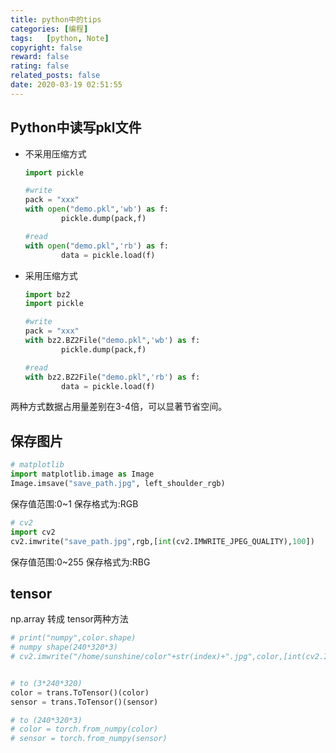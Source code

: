 ```yaml
---
title: python中的tips
categories: [编程]
tags:   [python, Note]
copyright: false
reward: false
rating: false
related_posts: false
date: 2020-03-19 02:51:55
---
```


## Python中读写pkl文件
- 不采用压缩方式

    ```python
    import pickle

    #write
    pack = "xxx"
    with open("demo.pkl",'wb') as f:
            pickle.dump(pack,f)

    #read
    with open("demo.pkl",'rb') as f:
            data = pickle.load(f)
    ```

- 采用压缩方式

    ```python
    import bz2
    import pickle

    #write
    pack = "xxx"
    with bz2.BZ2File("demo.pkl",'wb') as f:
            pickle.dump(pack,f)

    #read
    with bz2.BZ2File("demo.pkl",'rb') as f:
            data = pickle.load(f)
    ```
两种方式数据占用量差别在3-4倍，可以显著节省空间。

## 保存图片

```python
# matplotlib
import matplotlib.image as Image
Image.imsave("save_path.jpg", left_shoulder_rgb)
```
保存值范围:0~1
保存格式为:RGB

```python
# cv2
import cv2
cv2.imwrite("save_path.jpg",rgb,[int(cv2.IMWRITE_JPEG_QUALITY),100])

```
保存值范围:0~255
保存格式为:RBG

## tensor
np.array 转成 tensor两种方法

```python
# print("numpy",color.shape)
# numpy shape(240*320*3)
# cv2.imwrite("/home/sunshine/color"+str(index)+".jpg",color,[int(cv2.IMWRITE_JPEG_QUALITY),100])


# to (3*240*320) 
color = trans.ToTensor()(color) 
sensor = trans.ToTensor()(sensor)

# to (240*320*3)
# color = torch.from_numpy(color)
# sensor = torch.from_numpy(sensor)
```